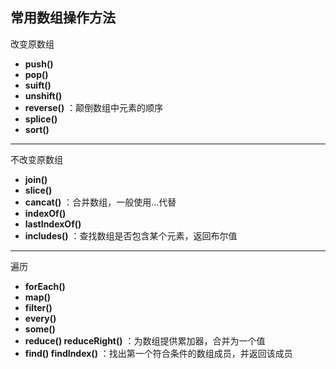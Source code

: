 ## 常用数组操作方法

改变原数组

* **push()**
* **pop()**
* **suift()**
* **unshift()**
* **reverse()** ：颠倒数组中元素的顺序
* **splice()**
* **sort()**

---

不改变原数组

* **join()**
* **slice()**
* **cancat()** ：合并数组，一般使用...代替
* **indexOf()**
* **lastIndexOf()**
* **includes()** ：查找数组是否包含某个元素，返回布尔值

---

遍历

* **forEach()**
* **map()**
* **filter()**
* **every()**
* **some()**
* **reduce() reduceRight()** ：为数组提供累加器，合并为一个值
* **find() findIndex()** ：找出第一个符合条件的数组成员，并返回该成员